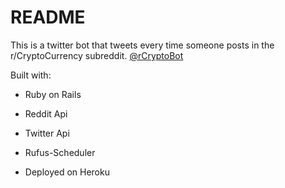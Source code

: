 # README

This is a twitter bot that tweets every time someone posts in the r/CryptoCurrency subreddit. [@rCryptoBot](https://twitter.com/rCryptoBot)

Built with:

- Ruby on Rails

- Reddit Api

- Twitter Api

- Rufus-Scheduler

- Deployed on Heroku
